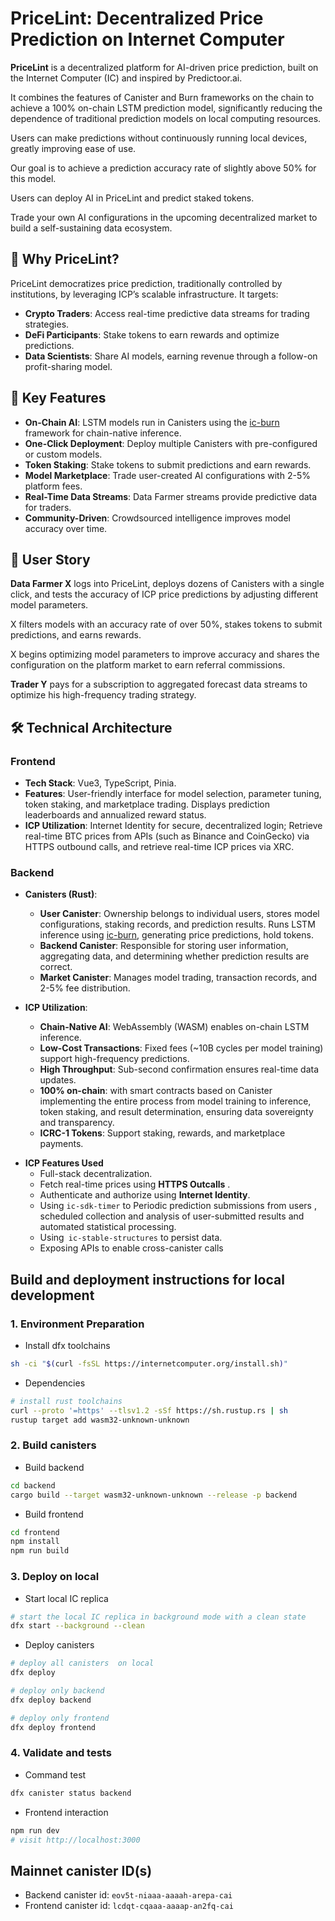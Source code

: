 # PriceLint: Decentralized Price Prediction on Internet Computer

**PriceLint** is a decentralized platform for AI-driven price prediction, built on the Internet Computer (IC) and inspired by Predictoor.ai.

It combines the features of Canister and Burn frameworks on the chain to achieve a 100% on-chain LSTM prediction model, significantly reducing the dependence of traditional prediction models on local computing resources.

Users can make predictions without continuously running local devices, greatly improving ease of use.

Our goal is to achieve a prediction accuracy rate of slightly above 50% for this model.

Users can deploy AI in PriceLint and predict staked tokens.

Trade your own AI configurations in the upcoming decentralized market to build a self-sustaining data ecosystem.

## 📝 Why PriceLint?

PriceLint democratizes price prediction, traditionally controlled by institutions, by leveraging ICP’s scalable infrastructure. It targets:

- **Crypto Traders**: Access real-time predictive data streams for trading strategies.
- **DeFi Participants**: Stake tokens to earn rewards and optimize predictions.
- **Data Scientists**: Share AI models, earning revenue through a follow-on profit-sharing model.

## 🚀 Key Features

- **On-Chain AI**: LSTM models run in Canisters using the [ic-burn](https://github.com/LintDAO/ic-burn) framework for chain-native inference.
- **One-Click Deployment**: Deploy multiple Canisters with pre-configured or custom models.
- **Token Staking**: Stake tokens to submit predictions and earn rewards.
- **Model Marketplace**: Trade user-created AI configurations with 2-5% platform fees.
- **Real-Time Data Streams**: Data Farmer streams provide predictive data for traders.
- **Community-Driven**: Crowdsourced intelligence improves model accuracy over time.

## 💬 User Story

**Data Farmer X** logs into PriceLint, deploys dozens of Canisters with a single click, and tests the accuracy of ICP price predictions by adjusting different model parameters.

X filters models with an accuracy rate of over 50%, stakes tokens to submit predictions, and earns rewards.

X begins optimizing model parameters to improve accuracy and shares the configuration on the platform market to earn referral commissions.

**Trader Y** pays for a subscription to aggregated forecast data streams to optimize his high-frequency trading strategy.

## 🛠️ Technical Architecture

### Frontend

- **Tech Stack**: Vue3, TypeScript, Pinia.
- **Features**: User-friendly interface for model selection, parameter tuning, token staking, and marketplace trading. Displays prediction leaderboards and annualized reward status.
- **ICP Utilization**: Internet Identity for secure, decentralized login; Retrieve real-time BTC prices from APIs (such as Binance and CoinGecko) via HTTPS outbound calls, and retrieve real-time ICP prices via XRC.

### Backend

- **Canisters (Rust)**:
  - **User Canister**: Ownership belongs to individual users, stores model configurations, staking records, and prediction results. Runs LSTM inference using [ic-burn](https://github.com/LintDAO/ic-burn), generating price predictions, hold tokens.
  - **Backend Canister**: Responsible for storing user information, aggregating data, and determining whether prediction results are correct.
  - **Market Canister**: Manages model trading, transaction records, and 2-5% fee distribution.


- **ICP Utilization**:
  - **Chain-Native AI**: WebAssembly (WASM) enables on-chain LSTM inference.
  - **Low-Cost Transactions**: Fixed fees (~10B cycles per model training) support high-frequency predictions.
  - **High Throughput**: Sub-second confirmation ensures real-time data updates.
  - **100% on-chain**: with smart contracts based on Canister implementing the entire process from model training to inference, token staking, and result determination, ensuring data sovereignty and transparency.
  - **ICRC-1 Tokens**: Support staking, rewards, and marketplace payments.

+ **ICP Features Used**
  + Full-stack decentralization.
  + Fetch real-time prices using  **HTTPS Outcalls** .
  + Authenticate and authorize using **Internet Identity**.
  + Using `ic-sdk-timer` to Periodic prediction submissions from users , scheduled collection and analysis of user-submitted results and automated statistical processing.
  + Using` ic-stable-structures` to persist data.
  + Exposing APIs to enable cross-canister calls
## Build and deployment instructions for local development
### 1. Environment Preparation

+ Install dfx toolchains
```bash
sh -ci "$(curl -fsSL https://internetcomputer.org/install.sh)"
```


+ Dependencies
```bash
# install rust toolchains
curl --proto '=https' --tlsv1.2 -sSf https://sh.rustup.rs | sh
rustup target add wasm32-unknown-unknown
```

### 2. Build canisters

+ Build backend
```bash
cd backend
cargo build --target wasm32-unknown-unknown --release -p backend
```

+ Build frontend
```bash
cd frontend
npm install
npm run build
```
### 3. Deploy on local

+ Start local IC replica
```bash
# start the local IC replica in background mode with a clean state
dfx start --background --clean
```

+ Deploy canisters
```bash
# deploy all canisters  on local
dfx deploy

# deploy only backend
dfx deploy backend

# deploy only frontend
dfx deploy frontend
```
### 4. Validate and tests


+ Command test
```bash
dfx canister status backend
```

+ Frontend interaction
```bash
npm run dev
# visit http://localhost:3000
```
## Mainnet canister ID(s)

+ Backend canister id: `eov5t-niaaa-aaaah-arepa-cai`
+ Frontend canister id: `lcdqt-cqaaa-aaaap-an2fq-cai`

